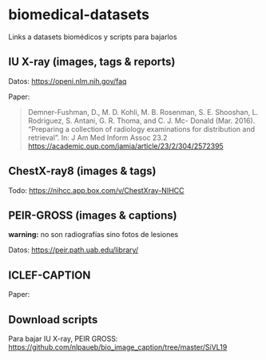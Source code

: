 # biomedical-datasets
Links a datasets biomédicos y scripts para bajarlos

## IU X-ray (images, tags & reports)

Datos:
https://openi.nlm.nih.gov/faq

Paper:
> Demner-Fushman, D., M. D. Kohli, M. B. Rosenman, S. E. Shooshan, L. Rodriguez, S. Antani, G. R. Thoma, and C. J. Mc-
> Donald (Mar. 2016). “Preparing a collection of radiology examinations for distribution and retrieval”. In: J Am Med
> Inform Assoc 23.2 
https://academic.oup.com/jamia/article/23/2/304/2572395


## ChestX-ray8 (images & tags)
Todo:
https://nihcc.app.box.com/v/ChestXray-NIHCC


## PEIR-GROSS (images & captions)
**warning:** no son radiografías sino fotos de lesiones

Datos:
https://peir.path.uab.edu/library/


## ICLEF-CAPTION

Paper:


## Download scripts
Para bajar IU X-ray, PEIR GROSS: 
https://github.com/nlpaueb/bio_image_caption/tree/master/SiVL19
